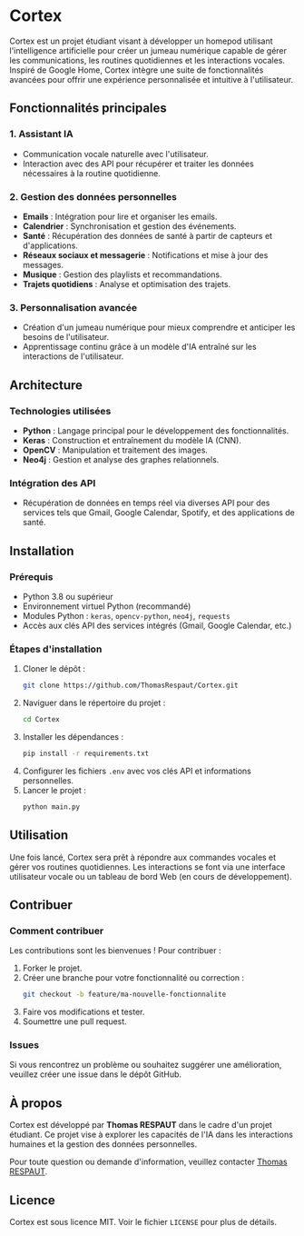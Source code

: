 # Cortex

Cortex est un projet étudiant visant à développer un homepod utilisant l'intelligence artificielle pour créer un jumeau numérique capable de gérer les communications, les routines quotidiennes et les interactions vocales. Inspiré de Google Home, Cortex intègre une suite de fonctionnalités avancées pour offrir une expérience personnalisée et intuitive à l'utilisateur.

## Fonctionnalités principales

### 1. **Assistant IA**
- Communication vocale naturelle avec l'utilisateur.
- Interaction avec des API pour récupérer et traiter les données nécessaires à la routine quotidienne.

### 2. **Gestion des données personnelles**
- **Emails** : Intégration pour lire et organiser les emails.
- **Calendrier** : Synchronisation et gestion des événements.
- **Santé** : Récupération des données de santé à partir de capteurs et d'applications.
- **Réseaux sociaux et messagerie** : Notifications et mise à jour des messages.
- **Musique** : Gestion des playlists et recommandations.
- **Trajets quotidiens** : Analyse et optimisation des trajets.

### 3. **Personnalisation avancée**
- Création d'un jumeau numérique pour mieux comprendre et anticiper les besoins de l'utilisateur.
- Apprentissage continu grâce à un modèle d'IA entraîné sur les interactions de l'utilisateur.

## Architecture

### Technologies utilisées
- **Python** : Langage principal pour le développement des fonctionnalités.
- **Keras** : Construction et entraînement du modèle IA (CNN).
- **OpenCV** : Manipulation et traitement des images.
- **Neo4j** : Gestion et analyse des graphes relationnels.

### Intégration des API
- Récupération de données en temps réel via diverses API pour des services tels que Gmail, Google Calendar, Spotify, et des applications de santé.

## Installation

### Prérequis
- Python 3.8 ou supérieur
- Environnement virtuel Python (recommandé)
- Modules Python : `keras`, `opencv-python`, `neo4j`, `requests`
- Accès aux clés API des services intégrés (Gmail, Google Calendar, etc.)

### Étapes d'installation
1. Cloner le dépôt :
   ```bash
   git clone https://github.com/ThomasRespaut/Cortex.git
   ```
2. Naviguer dans le répertoire du projet :
   ```bash
   cd Cortex
   ```
3. Installer les dépendances :
   ```bash
   pip install -r requirements.txt
   ```
4. Configurer les fichiers `.env` avec vos clés API et informations personnelles.
5. Lancer le projet :
   ```bash
   python main.py
   ```

## Utilisation

Une fois lancé, Cortex sera prêt à répondre aux commandes vocales et gérer vos routines quotidiennes. Les interactions se font via une interface utilisateur vocale ou un tableau de bord Web (en cours de développement).

## Contribuer

### Comment contribuer
Les contributions sont les bienvenues ! Pour contribuer :
1. Forker le projet.
2. Créer une branche pour votre fonctionnalité ou correction :
   ```bash
   git checkout -b feature/ma-nouvelle-fonctionnalite
   ```
3. Faire vos modifications et tester.
4. Soumettre une pull request.

### Issues
Si vous rencontrez un problème ou souhaitez suggérer une amélioration, veuillez créer une issue dans le dépôt GitHub.

## À propos

Cortex est développé par **Thomas RESPAUT** dans le cadre d'un projet étudiant. Ce projet vise à explorer les capacités de l'IA dans les interactions humaines et la gestion des données personnelles.

Pour toute question ou demande d'information, veuillez contacter [Thomas RESPAUT](mailto:thomas.respaut@edu.devinci.fr).

## Licence

Cortex est sous licence MIT. Voir le fichier `LICENSE` pour plus de détails.
